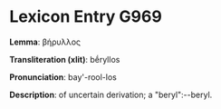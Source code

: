# Lexicon Entry G969

**Lemma**: βήρυλλος

**Transliteration (xlit)**: bḗryllos

**Pronunciation**: bay'-rool-los

**Description**:
of uncertain derivation; a "beryl":--beryl.
